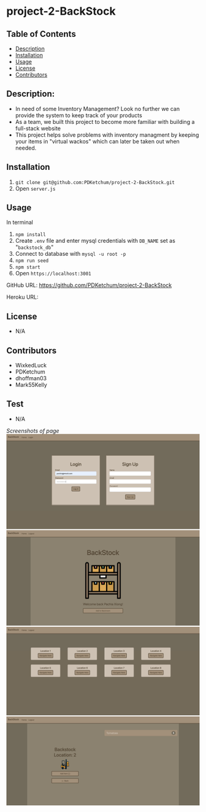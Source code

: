 # project-2-BackStock

## Table of Contents

- [Description](#description)
- [Installation](#installation)
- [Usage](#usage)
- [License](#license)
- [Contributors](#Contributors)

## Description:

- In need of some Inventory Management? Look no further we can provide the system to keep track of your products <br/>
- As a team, we built this project to become more familiar with building a full-stack website <br/>
- This project helps solve problems with inventory managment by keeping your items in "virtual wackos" which can later be taken out when needed. <br/>

## Installation

1. `git clone git@github.com:PDKetchum/project-2-BackStock.git`
2. Open `server.js`

## Usage

In terminal

1. `npm install`
2. Create `.env` file and enter mysql credentials with `DB_NAME` set as "`backstock_db`"
3. Connect to database with `mysql -u root -p`
4. `npm run seed`
5. `npm start`
6. Open `https://localhost:3001`

GitHub URL: https://github.com/PDKetchum/project-2-BackStock

Heroku URL:

## License

- N/A<br/>

## Contributors

- WixkedLuck
- PDKetchum
- dhoffman03
- Mark55Kelly <br/>

## Test

- N/A <br/>

_Screenshots of page_
![](screenshot1.png)
![](screenshot2.png)
![](screenshot3.png)
![](screenshot4.png)
